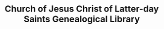 ---
layout: repo
title: "Church of Jesus Christ of Latter-day Saints Genealogical Library"
id: 1800
permalink: repos/1800/
---